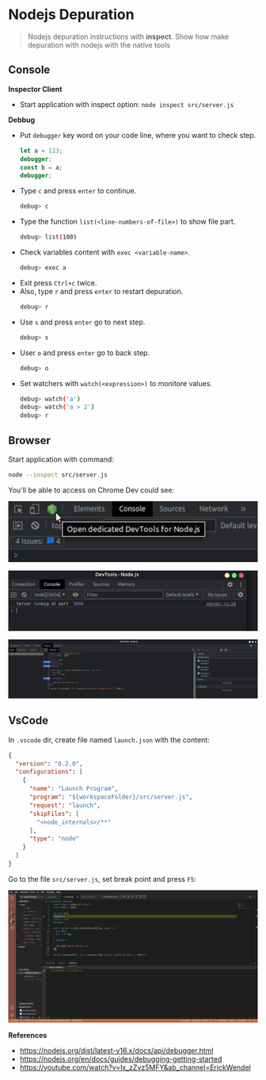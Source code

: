 # Nodejs Depuration
> Nodejs depuration instructions with **inspect**. Show how make depuration with nodejs with the native tools

## Console

**Inspector Client**
- Start application with inspect option: `node inspect src/server.js`

**Debbug**
- Put `debugger` key word on your code line, where you want to check step.
  ```js
  let a = 123;
  debugger;
  const b = a;
  debugger;
  ```
- Type `c` and press `enter` to continue.
  ```bash
  debug> c
  ```
- Type the function `list(<line-numbers-of-file>)` to show file part.
  ```bash
  debug> list(100)
  ```
- Check variables content with `exec <variable-name>`.
  ```bash
  debug> exec a
  ```
- Exit press `Ctrl+c` twice.
- Also, type `r` and press `enter` to restart depuration.
  ```bash
  debug> r
  ```
- Use `s` and press `enter` go to next step.
  ```bash
  debug> s
  ```
- User `o` and press `enter` go to back step.
  ```bash
  debug> o
  ```
- Set watchers with `watch(<expression>)` to monitore values.
  ```bash
  debug> watch('a')
  debug> watch('a > 2')
  debug> r
  ```

## Browser

Start application with command:
```bash
node --inspect src/server.js
```
You'll be able to access on Chrome Dev could see:

![img 1](./docs/imgs/browser-open.png)

![img 2](./docs/imgs/browser-running.png)

![img 2](./docs/imgs/browser-file.png)

## VsCode

In `.vscode` dir, create file named `launch.json` with the content:
```json
{
  "version": "0.2.0",
  "configurations": [
    {
      "name": "Launch Program",
      "program": "${workspaceFolder}/src/server.js",
      "request": "launch",
      "skipFiles": [
        "<node_internals>/**"
      ],
      "type": "node"
    }
  ]
} 
``` 
Go to the file `src/server.js`, set break point and press `F5`:

![VsCode Debug](./docs/imgs/vscode-debug.png)


**References**
- https://nodejs.org/dist/latest-v16.x/docs/api/debugger.html
- https://nodejs.org/en/docs/guides/debugging-getting-started
- https://youtube.com/watch?v=lx_zZvz5MFY&ab_channel=ErickWendel